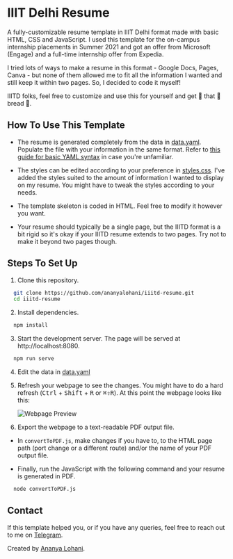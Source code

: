 # IIIT Delhi Resume

A fully-customizable resume template in IIIT Delhi format made with basic HTML, CSS and JavaScript. I used this template for the on-campus internship placements in Summer 2021 and got an offer from Microsoft (Engage) and a full-time internship offer from Expedia.

I tried lots of ways to make a resume in this format - Google Docs, Pages, Canva - but none of them allowed me to fit all the information I wanted and still keep it within two pages. So, I decided to code it myself!

IIITD folks, feel free to customize and use this for yourself and get :clap: that :clap: bread :clap:.

## How To Use This Template

- The resume is generated completely from the data in [data.yaml](data.yaml). Populate the file with your information in the same format. Refer to [this guide for basic YAML syntax](https://www.tutorialspoint.com/yaml/yaml_basics.htm) in case you're unfamiliar.

- The styles can be edited according to your preference in [styles.css](styles.css). I've added the styles suited to the amount of information I wanted to display on my resume. You might have to tweak the styles according to your needs.

- The template skeleton is coded in HTML. Feel free to modify it however you want.

- Your resume should typically be a single page, but the IIITD format is a bit rigid so it's okay if your IIITD resume extends to two pages. Try not to make it beyond two pages though.

## Steps To Set Up

1. Clone this repository.

```bash
  git clone https://github.com/ananyalohani/iiitd-resume.git
  cd iiitd-resume
```

2. Install dependencies.

```bash
  npm install
```

3. Start the development server. The page will be served at http://localhost:8080.

```bash
  npm run serve
```

4. Edit the data in [data.yaml](data.yaml)

5. Refresh your webpage to see the changes. You might have to do a hard refresh (<kbd>Ctrl</kbd> + <kbd>Shift</kbd> + <kbd>R</kbd> or <kbd>⌘⇧R</kbd>). At this point the webpage looks like this:

   ![Webpage Preview](images/screenshot1.png)

6. Export the webpage to a text-readable PDF output file.
  - In `convertToPDF.js`, make changes if you have to, to the HTML page path (port change or a different route) and/or the name of your PDF output file.
  
  - Finally, run the JavaScript with the following command and your resume is generated in PDF.
  ```bash
    node convertToPDF.js
  ```

## Contact

If this template helped you, or if you have any queries, feel free to reach out to me on [Telegram](https://t.me/ananyalohani).

Created by [Ananya Lohani](https://lohani.dev).
